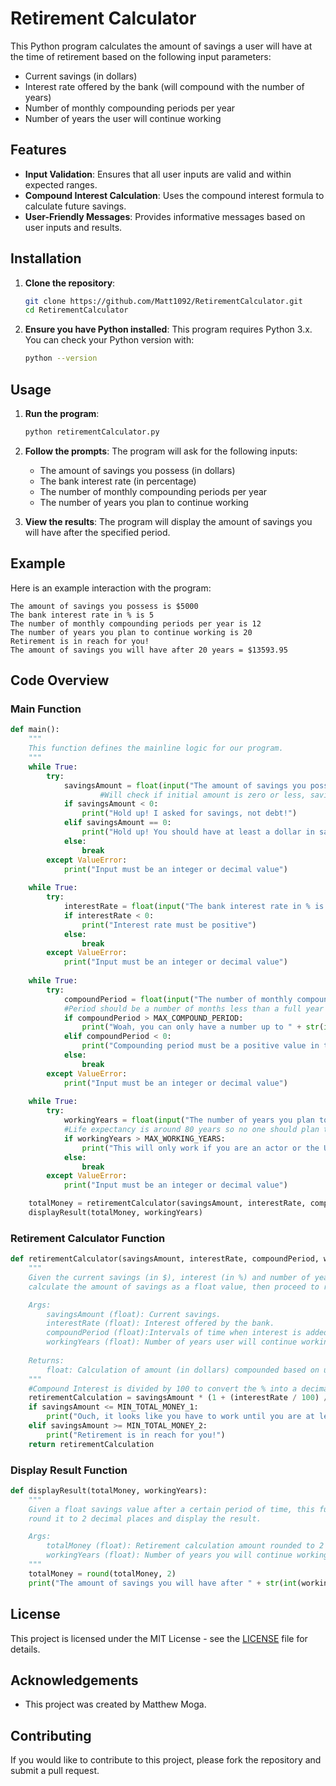 # Retirement Calculator

This Python program calculates the amount of savings a user will have at the time of retirement based on the following input parameters:
- Current savings (in dollars)
- Interest rate offered by the bank (will compound with the number of years)
- Number of monthly compounding periods per year
- Number of years the user will continue working

## Features

- **Input Validation**: Ensures that all user inputs are valid and within expected ranges.
- **Compound Interest Calculation**: Uses the compound interest formula to calculate future savings.
- **User-Friendly Messages**: Provides informative messages based on user inputs and results.

## Installation

1. **Clone the repository**:
    ```bash
    git clone https://github.com/Matt1092/RetirementCalculator.git
    cd RetirementCalculator
    ```

2. **Ensure you have Python installed**:
    This program requires Python 3.x. You can check your Python version with:
    ```bash
    python --version
    ```

## Usage

1. **Run the program**:
    ```bash
    python retirementCalculator.py
    ```

2. **Follow the prompts**:
    The program will ask for the following inputs:
    - The amount of savings you possess (in dollars)
    - The bank interest rate (in percentage)
    - The number of monthly compounding periods per year
    - The number of years you plan to continue working

3. **View the results**:
    The program will display the amount of savings you will have after the specified period.

## Example

Here is an example interaction with the program:
```text
The amount of savings you possess is $5000
The bank interest rate in % is 5
The number of monthly compounding periods per year is 12
The number of years you plan to continue working is 20
Retirement is in reach for you!
The amount of savings you will have after 20 years = $13593.95
```

## Code Overview

### Main Function

```python
def main():
	"""
	This function defines the mainline logic for our program.
	"""
	while True:
		try:
			savingsAmount = float(input("The amount of savings you possess is $"))
            		#Will check if initial amount is zero or less, savings should be greater than 0
			if savingsAmount < 0:
				print("Hold up! I asked for savings, not debt!")
			elif savingsAmount == 0:
				print("Hold up! You should have at least a dollar in savings!")		
			else:
				break
		except ValueError:
			print("Input must be an integer or decimal value")
			
	while True:
		try:
			interestRate = float(input("The bank interest rate in % is "))
			if interestRate < 0:
				print("Interest rate must be positive")
			else:
				break
		except ValueError:
			print("Input must be an integer or decimal value")
			
	while True:
		try:
			compoundPeriod = float(input("The number of monthly compounding periods per year is "))
			#Period should be a number of months less than a full year (12), something like 3/4/6
			if compoundPeriod > MAX_COMPOUND_PERIOD:
				print("Woah, you can only have a number up to " + str(int(MAX_COMPOUND_PERIOD)) + " months annually!")
			elif compoundPeriod < 0:
				print("Compounding period must be a positive value in the range of 0 to 12 (inclusive)")
			else:
				break	
		except ValueError:
			print("Input must be an integer or decimal value")
			
	while True:
		try:
			workingYears = float(input("The number of years you plan to continue working is "))
			#Life expectancy is around 80 years so no one should plan to work more than 60 years
			if workingYears > MAX_WORKING_YEARS:
				print("This will only work if you are an actor or the US president! No one else should work until that age :)")
			else:
				break
		except ValueError:
			print("Input must be an integer or decimal value")

	totalMoney = retirementCalculator(savingsAmount, interestRate, compoundPeriod, workingYears)
	displayResult(totalMoney, workingYears)
```

### Retirement Calculator Function

```python
def retirementCalculator(savingsAmount, interestRate, compoundPeriod, workingYears):
	"""
	Given the current savings (in $), interest (in %) and number of years, this function will
	calculate the amount of savings as a float value, then proceed to return it.

	Args:
		savingsAmount (float): Current savings.
		interestRate (float): Interest offered by the bank.
		compoundPeriod (float):Intervals of time when interest is added to account.
		workingYears (float): Number of years user will continue working.
	
	Returns:
		float: Calculation of amount (in dollars) compounded based on user inputs.
	"""
	#Compound Interest is divided by 100 to convert the % into a decimal
	retirementCalculation = savingsAmount * (1 + (interestRate / 100) / compoundPeriod) ** (compoundPeriod * workingYears)
	if savingsAmount <= MIN_TOTAL_MONEY_1:
		print("Ouch, it looks like you have to work until you are at least 80!")
	elif savingsAmount >= MIN_TOTAL_MONEY_2:
		print("Retirement is in reach for you!")
	return retirementCalculation
```

### Display Result Function

```python
def displayResult(totalMoney, workingYears):
	"""
	Given a float savings value after a certain period of time, this function will
	round it to 2 decimal places and display the result.

	Args:
		totalMoney (float): Retirement calculation amount rounded to 2 decimal places.
		workingYears (float): Number of years you will continue working.
	"""
	totalMoney = round(totalMoney, 2)
	print("The amount of savings you will have after " + str(int(workingYears)) + " years = $" + str(totalMoney))

```


## License

This project is licensed under the MIT License - see the [LICENSE](LICENSE) file for details.

## Acknowledgements

- This project was created by Matthew Moga.

## Contributing

If you would like to contribute to this project, please fork the repository and submit a pull request.
